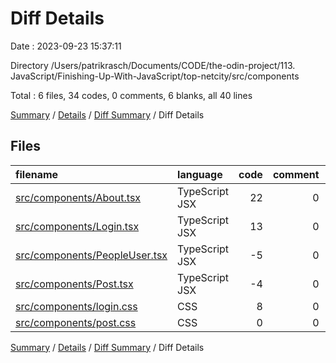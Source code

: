 # Diff Details

Date : 2023-09-23 15:37:11

Directory /Users/patrikrasch/Documents/CODE/the-odin-project/113. JavaScript/Finishing-Up-With-JavaScript/top-netcity/src/components

Total : 6 files,  34 codes, 0 comments, 6 blanks, all 40 lines

[Summary](results.md) / [Details](details.md) / [Diff Summary](diff.md) / Diff Details

## Files
| filename | language | code | comment | blank | total |
| :--- | :--- | ---: | ---: | ---: | ---: |
| [src/components/About.tsx](/src/components/About.tsx) | TypeScript JSX | 22 | 0 | 4 | 26 |
| [src/components/Login.tsx](/src/components/Login.tsx) | TypeScript JSX | 13 | 0 | 2 | 15 |
| [src/components/PeopleUser.tsx](/src/components/PeopleUser.tsx) | TypeScript JSX | -5 | 0 | 0 | -5 |
| [src/components/Post.tsx](/src/components/Post.tsx) | TypeScript JSX | -4 | 0 | 0 | -4 |
| [src/components/login.css](/src/components/login.css) | CSS | 8 | 0 | 1 | 9 |
| [src/components/post.css](/src/components/post.css) | CSS | 0 | 0 | -1 | -1 |

[Summary](results.md) / [Details](details.md) / [Diff Summary](diff.md) / Diff Details